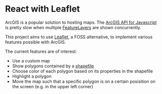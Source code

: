 # React with Leaflet

ArcGIS is a popular solution to hosting maps. The [ArcGIS API for Javascript](https://developers.arcgis.com/javascript) is pretty slow when multiple [FeatureLayers](https://doc.arcgis.com/en/arcgis-online/reference/feature-layers.htm) are shown concurrently.

This project aims to use [Leaflet](https://leafletjs.com), a FOSS alternative, to implement various features possible with ArcGIS.

The current features are of interest:
- Use a custom map
- Show polygons contained by a [shapefile](https://en.wikipedia.org/wiki/Shapefile)
- Choose color of each polygon based on its properties in the shapefile
- Highlight a polygon
- Move the map such that a specific polygon is on a certain posisition on the screen (e.g. in the upper left corner)